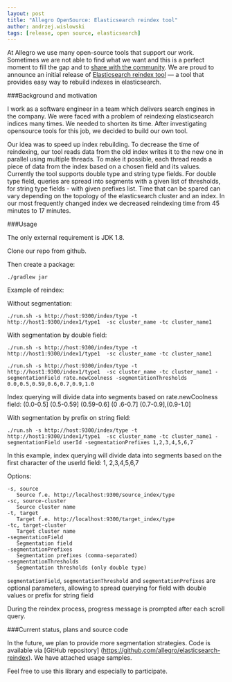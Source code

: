 ```yaml
---
layout: post
title: "Allegro OpenSource: Elasticsearch reindex tool"
author: andrzej.wislowski
tags: [release, open source, elasticsearch]
---
```


At Allegro we use many open-source tools that support our work. Sometimes we are not able to find what we want and
this is a perfect moment to fill the gap and to [share with the community](/open-source). We are proud to announce an
 initial release of [Elasticsearch reindex tool](https://github.com/allegro/elasticsearch-reindex) — a tool that provides easy way to rebuild indexes in elasticsearch.

###Background and motivation

I work as a software engineer in a team which delivers search engines in the company. We were faced with a problem
of reindexing elasticsearch indices many times. We needed to shorten its time. After investigating opensource tools
for this job, we decided to build our own tool.

Our idea was to speed up index rebuilding. To decrease the time of reindexing, our tool reads data from the old index
writes it to the new one in parallel using multiple threads. To make it possible, each thread reads a piece of data
from the index based on a chosen field and its values. Currently the tool supports double type and string type fields.
For double type field, queries are spread into segments with a given list of thresholds, for string type fields - with
given prefixes list. Time that can be spared can vary depending on the topology of the elasticsearch cluster and an
index. In our most frequently changed index we decreased reindexing time from 45 minutes to 17 minutes.

###Usage

The only external requirement is JDK 1.8.

Clone our repo from github.

Then create a package:

`./gradlew jar`

Example of reindex:

Without segmentation:

`./run.sh -s http://host:9300/index/type -t http://host1:9300/index1/type1  -sc cluster_name -tc
cluster_name1`

With segmentation by double field:

`./run.sh -s http://host:9300/index/type -t http://host1:9300/index1/type1  -sc cluster_name -tc
cluster_name1`

`./run.sh -s http://host:9300/index/type -t http://host1:9300/index1/type1  -sc cluster_name -tc
 cluster_name1 -segmentationField rate.newCoolness -segmentationThresholds 0.0,0.5,0.59,0.6,0.7,0.9,1.0`

 Index querying will divide data into segments based on rate.newCoolness field: (0.0-0.5] (0.5-0.59] (0.59-0.6] (0
 .6-0.7]
 (0.7-0.9],(0.9-1.0]

With segmentation by prefix on string field:

`./run.sh -s http://host:9300/index/type -t http://host1:9300/index1/type1  -sc cluster_name -tc
 cluster_name1 -segmentationField userId -segmentationPrefixes 1,2,3,4,5,6,7`

 In this example, index querying will divide data into segments based on the first character of the userId field: 1,
 2,3,4,5,6,7

Options:

    -s, source
       Source f.e. http://localhost:9300/source_index/type
    -sc, source-cluster
       Source cluster name
    -t, target
       Target f.e. http://localhost:9300/target_index/type
    -tc, target-cluster
       Target cluster name
    -segmentationField
       Segmentation field
    -segmentationPrefixes
       Segmentation prefixes (comma-separated)
    -segmentationThresholds
       Segmentation thresholds (only double type)

`segmentationField`, `segmentationThreshold` and `segmentationPrefixes` are optional parameters, allowing to spread
querying for field with double values or prefix for string field

During the reindex process, progress message is prompted after each scroll query.

###Current status, plans and source code

In the future, we plan to provide more segmentation strategies. Code is available via [GitHub repository]
(https://github.com/allegro/elasticsearch-reindex). We have attached usage samples.

Feel free to use this library and especially to participate.
